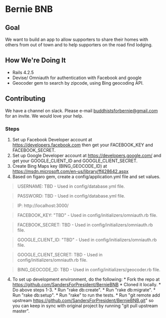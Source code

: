 
Bernie BNB
==========

## Goal
We want to build an app to allow supporters to share their homes with others from out
of town and to help supporters on the road find lodging.

## How We're Doing It
* Rails 4.2.5
* Devise/ Omniauth for authentication with Facebook and google
* Geocoder gem to search by zipcode, using Bing geocoding API.


## Contributing
We have a channel on slack. Please e-mail buddhistsforbernie@gmail.com for an invite.
We would love your help.

### Steps
  1. Set up Facebook Developer account at https://developers.facebook.com then get your FACEBOOK_KEY and FACEBOOK_SECRET.
  2. Set up Google Developer account at https://developers.google.com/ and get your GOOGLE_CLIENT_ID and GOOGLE_CLIENT_SECRET.
  3. Create Bing Maps key (BING_GEOCODE_ID) at https://msdn.microsoft.com/en-us/library/ff428642.aspx
  4. Based on figaro gem, create a config/application.yml file and set values.

> USERNAME: TBD - Used in config/database.yml file.

> PASSWORD: TBD - Used in config/database.yml file.

> IP: http://localhost:3000/

> FACEBOOK_KEY: "TBD" - Used in config/initializers/omniauth.rb file.

> FACEBOOK_SECRET: TBD - Used in config/initializers/omniauth.rb file.

> GOOGLE_CLIENT_ID: "TBD" - Used in config/initializers/omniauth.rb file.

> GOOGLE_CLIENT_SECRET: TBD - Used in config/initializers/omniauth.rb file.

> BING_GEOCODE_ID: TBD - Used in config/initializers/geocoder.rb file.

  4. To set up development environment, do the following:
    * Fork the repo at https://github.com/SandersForPresident/BernieBNB
    * Cloned it locally.
    * Do above steps 1-3.
    * Run "rake db:create".
    * Run "rake db:migrate".
    * Run "rake db:setup".
    * Run "rake" to run the tests.
    * Run "git remote add upstream https://github.com/SandersForPresident/BernieBNB.git" so you can keep in sync with original project by running "git pull upstream master".
